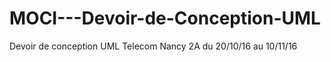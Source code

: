 # MOCI---Devoir-de-Conception-UML
Devoir de conception UML 
Telecom Nancy 2A
du 20/10/16 au 10/11/16

